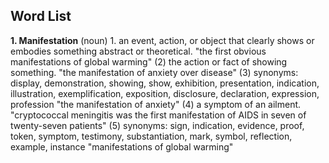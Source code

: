 ## Word List
**1. Manifestation** (noun) 1. an event, action, or object that clearly shows or embodies something abstract or theoretical.
"the first obvious manifestations of global warming" (2) the action or fact of showing something.
"the manifestation of anxiety over disease" (3) synonyms:	display, demonstration, showing, show, exhibition, presentation, indication, illustration, exemplification, exposition, disclosure, declaration, expression, profession
"the manifestation of anxiety" (4) a symptom of an ailment.
"cryptococcal meningitis was the first manifestation of AIDS in seven of twenty-seven patients"
(5) synonyms:	sign, indication, evidence, proof, token, symptom, testimony, substantiation, mark, symbol, reflection, example, instance
"manifestations of global warming"
